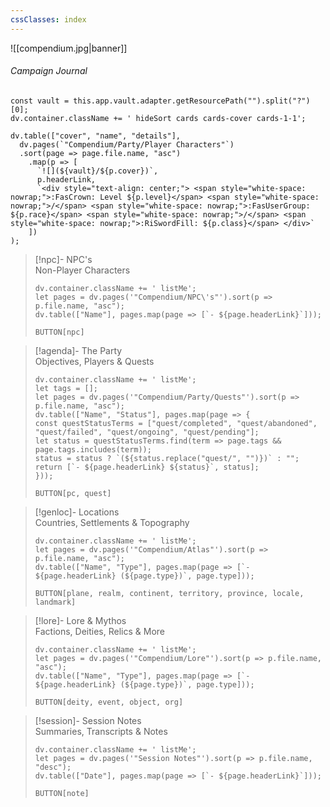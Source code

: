 ```yaml
---
cssClasses: index
---
```


![[compendium.jpg|banner]]
###### <span class="head">Campaign Journal</span> 
 
```dataviewjs
const vault = this.app.vault.adapter.getResourcePath("").split("?")[0];
dv.container.className += ' hideSort cards cards-cover cards-1-1';

dv.table(["cover", "name", "details"],
  dv.pages(`"Compendium/Party/Player Characters"`)
  .sort(page => page.file.name, "asc")
    .map(p => [
      `![](${vault}/${p.cover})`,
      p.headerLink,
      `<div style="text-align: center;"> <span style="white-space: nowrap;">:FasCrown: Level ${p.level}</span> <span style="white-space: nowrap;">/</span> <span style="white-space: nowrap;">:FasUserGroup: ${p.race}</span> <span style="white-space: nowrap;">/</span> <span style="white-space: nowrap;">:RiSwordFill: ${p.class}</span> </div>`
    ])
);
```

> [!npc]- NPC's<br><span class="sub">Non-Player Characters</span>
> ```dataviewjs
> dv.container.className += ' listMe';
> let pages = dv.pages('"Compendium/NPC\'s"').sort(p => p.file.name, "asc");  
> dv.table(["Name"], pages.map(page => [`- ${page.headerLink}`]));
>```
> `BUTTON[npc]`

> [!agenda]- The Party<br><span class="sub">Objectives, Players & Quests</span>
>```dataviewjs
> dv.container.className += ' listMe';
> let tags = [];
> let pages = dv.pages('"Compendium/Party/Quests"').sort(p => p.file.name, "asc");
> dv.table(["Name", "Status"], pages.map(page => {
> const questStatusTerms = ["quest/completed", "quest/abandoned", "quest/failed", "quest/ongoing", "quest/pending"];
> let status = questStatusTerms.find(term => page.tags && page.tags.includes(term));
> status = status ? `(${status.replace("quest/", "")})` : "";
> return [`- ${page.headerLink} ${status}`, status];
> }));
>```
> `BUTTON[pc, quest]`

> [!genloc]- Locations<br><span class="sub">Countries, Settlements & Topography</span>
> ```dataviewjs
> dv.container.className += ' listMe';
> let pages = dv.pages('"Compendium/Atlas"').sort(p => p.file.name, "asc");  
> dv.table(["Name", "Type"], pages.map(page => [`- ${page.headerLink} (${page.type})`, page.type]));
>```
>`BUTTON[plane, realm, continent, territory, province, locale, landmark]`

> [!lore]-  Lore & Mythos<br><span class="sub">Factions, Deities, Relics & More</span> 
> ```dataviewjs
> dv.container.className += ' listMe';
> let pages = dv.pages('"Compendium/Lore"').sort(p => p.file.name, "asc");  
> dv.table(["Name", "Type"], pages.map(page => [`- ${page.headerLink} (${page.type})`, page.type]));
>```
> `BUTTON[deity, event, object, org]`
 
> [!session]-  Session Notes<br><span class="sub">Summaries, Transcripts & Notes</span>
> ```dataviewjs
> dv.container.className += ' listMe';
> let pages = dv.pages('"Session Notes"').sort(p => p.file.name, "desc");  
> dv.table(["Date"], pages.map(page => [`- ${page.headerLink}`]));
>```
> `BUTTON[note]`
